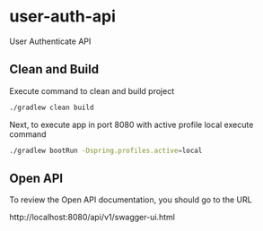# user-auth-api

User Authenticate API

## Clean and Build

Execute command to clean and build project

```bash
./gradlew clean build
```

Next, to execute app in port 8080 with active profile local execute command

```bash
./gradlew bootRun -Dspring.profiles.active=local
```

## Open API

To review the Open API documentation, you should go to the URL

http://localhost:8080/api/v1/swagger-ui.html
